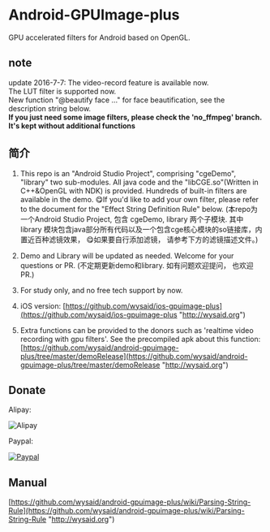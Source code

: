 # Android-GPUImage-plus
GPU accelerated filters for Android based on OpenGL. 

## note ##

update 2016-7-7: 
    The video-record feature is available now. <br>
    The LUT filter is supported now.<br>
    New function "@beautify face ..." for face beautification, see the description string below.<br>
    <b>If you just need some image filters, please check the 'no_ffmpeg' branch. It's kept without additional functions</b>

## 简介 ##

1.  This repo is an "Android Studio Project", comprising "cgeDemo", "library" two sub-modules. All java code and the "libCGE.so"(Written in C++&OpenGL with NDK) is provided. Hundreds of built-in filters are available in the demo. 😋If you'd like to add your own filter, please refer to the document for the "Effect String Definition Rule" below.
(本repo为一个Android Studio Project, 包含 cgeDemo, library 两个子模块. 其中library 模块包含java部分所有代码以及一个包含cge核心模块的so链接库，内置近百种滤镜效果， 😋如果要自行添加滤镜， 请参考下方的滤镜描述文件。)

2. Demo and Library will be updated as needed. Welcome for your questions or PR.
(不定期更新demo和library. 如有问题欢迎提问， 也欢迎PR.)

3. For study only, and no free tech support by now.

4. iOS version: [https://github.com/wysaid/ios-gpuimage-plus](https://github.com/wysaid/ios-gpuimage-plus "http://wysaid.org")

5. Extra functions can be provided to the donors such as 'realtime video recording with gpu filters'. See the precompiled apk about this function: [https://github.com/wysaid/android-gpuimage-plus/tree/master/demoRelease](https://github.com/wysaid/android-gpuimage-plus/tree/master/demoRelease "http://wysaid.org")


## Donate ##

Alipay:

![Alipay](https://raw.githubusercontent.com/wysaid/android-gpuimage-plus/master/screenshots/alipay.jpg "alipay")

Paypal: 

[![Paypal](https://www.paypalobjects.com/en_US/i/btn/btn_donateCC_LG.gif "Paypal")](http://blog.wysaid.org/p/donate.html)


## Manual ##

[https://github.com/wysaid/android-gpuimage-plus/wiki/Parsing-String-Rule](https://github.com/wysaid/android-gpuimage-plus/wiki/Parsing-String-Rule "http://wysaid.org")
